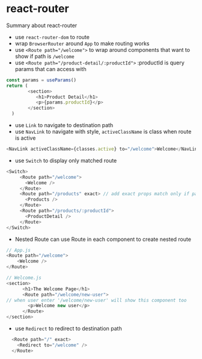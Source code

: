
# react-router
Summary about react-router
- use `react-router-dom` to route
- wrap `BrowserRouter` around `App` to make routing works
- use `<Route path="/welcome">` to wrap around components that want to show if path is `/welcome` 
- use `<Route path="/product-detail/:productId">` :productId is query params that can access with 
```javascript
const params = useParams()
return (
        <section>
           <h1>Product Detail</h1> 
           <p>{params.productId}</p>
        </section>
  )
```
- use `Link` to navigate to destination path
- use `NavLink` to navigate with style, `activeClassName` is class when route is active
```javascript
<NavLink activeClassName={classes.active} to="/welcome">Welcome</NavLink>
```
- use `Switch` to display only matched route
```javascript
<Switch>
     <Route path="/welcome">
       <Welcome />
     </Route>
     <Route path="/products" exact> // add exact props match only if path is exactly
       <Products />
     </Route>
     <Route path="/products/:productId">
       <ProductDetail />
     </Route>
</Switch>
```
- Nested Route can use Route in each component to create nested route
```javascript
// App.js
<Route path="/welcome">
    <Welcome />
</Route>
```
```javascript
// Welcome.js
<section>
      <h1>The Welcome Page</h1>
      <Route path="/welcome/new-user"> 
// when user enter '/welcome/new-user' will show this component too      
        <p>Welcome new user</p>
      </Route>
</section>
```
- use `Redirect` to redirect to destination path 
```javascript
  <Route path="/" exact>
    <Redirect to="/welcome" />
  </Route>
```
